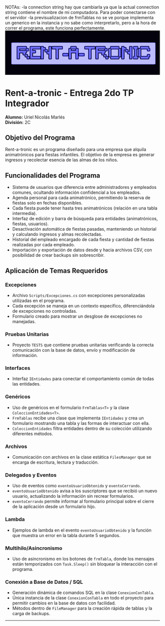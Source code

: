 NOTAs: 
-la connection string hay que cambiarla ya que la actual connection string contiene el nombre de mi computadora. Para poder conectarse con el servidor
-la previsualizacion de frmTablas no se ve porque implementa un generico en la instancia y no sabe como interpretarlo, pero a la hora de correr el programa, este funciona perfectamente.
![logo-proyecto](RENT-A-TRONIC/IMAGENES/FONDOS/TITULO.gif)
# Rent-a-tronic - Entrega 2do TP Integrador

**Alumno:** Uriel Nicolás Marlés  
**División:** 2C

## Objetivo del Programa

Rent-a-tronic es un programa diseñado para una empresa que alquila animatrónicos para fiestas infantiles. El objetivo de la empresa es generar ingresos y recolectar esencia de las almas de los niños.

## Funcionalidades del Programa

- Sistema de usuarios que diferencia entre administradores y empleados comunes, ocultando información confidencial a los empleados.
- Agenda personal para cada animatrónico, permitiendo la reserva de fiestas solo en fechas disponibles.
- Cada fiesta puede tener hasta tres animatrónicos (relación en una tabla intermedia).
- Interfaz de edición y barra de búsqueda para entidades (animatrónicos, fiestas, usuarios).
- Desactivación automática de fiestas pasadas, manteniendo un historial y calculando ingresos y almas recolectadas.
- Historial del empleado encargado de cada fiesta y cantidad de fiestas realizadas por cada empleado.
- Importación y exportación de datos desde y hacia archivos CSV, con posibilidad de crear backups sin sobrescribir.

## Aplicación de Temas Requeridos

### Excepciones

- Archivo `Scripts/Excepciones.cs` con excepciones personalizadas utilizadas en el programa.
- Cada excepción se maneja en un contexto específico, diferenciándola de excepciones no controladas.
- Formulario creado para mostrar un desglose de excepciones no manejadas.

### Pruebas Unitarias

- Proyecto `TESTS` que contiene pruebas unitarias verificando la correcta comunicación con la base de datos, envío y modificación de información.

### Interfaces

- Interfaz `IEntidades` para conectar el comportamiento común de todas las entidades.

### Genéricos

- Uso de genéricos en el formulario `FrmTablas<T>` y la clase `ColeccionEntidades<T>`.
- `FrmTablas` recibe una clase que implementa `IEntidades` y crea un formulario mostrando una tabla y las formas de interactuar con ella.
- `ColeccionEntidades` filtra entidades dentro de su colección utilizando diferentes métodos.

### Archivos

- Comunicación con archivos en la clase estática `FilesManager` que se encarga de escritura, lectura y traducción.

### Delegados y Eventos

- Uso de eventos como `eventoUsuarioObtenido` y `eventoCerrando`.
- `eventoUsuarioObtenido` avisa a los suscriptores que se recibió un nuevo usuario, actualizando la información sin recrear formularios.
- `eventoCerrando` permite informar al formulario principal sobre el cierre de la aplicación desde un formulario hijo.

### Lambda

- Ejemplos de lambda en el evento `eventoUsuarioObtenido` y la función que muestra un error en la tabla durante 5 segundos.

### Multihilo/Asincronismo

- Uso de asincronismo en los botones de `frmTabla`, donde los mensajes están temporizados con `Task.Sleep()` sin bloquear la interacción con el programa.

### Conexión a Base de Datos / SQL

- Generación dinámica de comandos SQL en la clase `ConexionConTabla`.
- Única instancia de la clase `ConexionConTabla` en todo el proyecto para permitir cambios en la base de datos con facilidad.
- Métodos dentro de `FileManager` para la creación rápida de tablas y la carga de backups.

---
